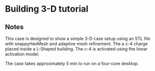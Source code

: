 # Building 3-D tutorial

## Notes

This case is designed to show a simple 3-D case setup using an STL file with snappyHexMesh and adaptive mesh refinement. The a c-4 charge placed inside a L-Shaped building. The c-4 is activated using the linear activation model.

The case takes approximately 5 min to run on a four-core desktop.


